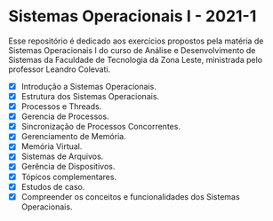 # Sistemas Operacionais I - 2021-1 
Esse repositório é dedicado aos exercícios propostos pela matéria de Sistemas Operacionais I do curso de Análise e Desenvolvimento de Sistemas da Faculdade de Tecnologia da Zona Leste, ministrada pelo professor Leandro Colevati.

 - [x] Introdução a Sistemas Operacionais. 
 - [x] Estrutura dos Sistemas Operacionais. 
 - [x] Processos e Threads. 
 - [x] Gerencia de Processos. 
 - [x] Sincronização de Processos Concorrentes. 
 - [x] Gerenciamento de Memória. 
 - [x] Memória Virtual. 
 - [x] Sistemas de Arquivos. 
 - [x] Gerência de Dispositivos. 
 - [x] Tópicos complementares. 
 - [x] Estudos de caso. 
 - [x] Compreender os conceitos e funcionalidades dos Sistemas Operacionais.